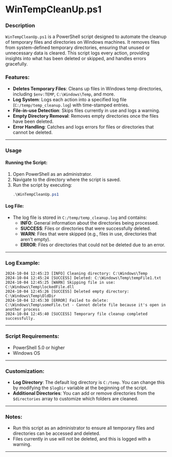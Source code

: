 # WinTempCleanUp.ps1

### Description

`WinTempCleanUp.ps1` is a PowerShell script designed to automate the cleanup of temporary files and directories on Windows machines. It removes files from system-defined temporary directories, ensuring that unused or unnecessary data is cleared. This script logs every action, providing insights into what has been deleted or skipped, and handles errors gracefully.

### Features:

- **Deletes Temporary Files**: Cleans up files in Windows temp directories, including `$env:TEMP`, `C:\Windows\Temp`, and more.
- **Log System**: Logs each action into a specified log file (`C:/temp/temp_cleanup.log`) with time-stamped entries.
- **File-in-use Detection**: Skips files currently in use and logs a warning.
- **Empty Directory Removal**: Removes empty directories once the files have been deleted.
- **Error Handling**: Catches and logs errors for files or directories that cannot be deleted.

---

### Usage

#### Running the Script:

1. Open PowerShell as an administrator.
2. Navigate to the directory where the script is saved.
3. Run the script by executing:
   ```powershell
   .\WinTempCleanUp.ps1
   ```

#### Log File:

- The log file is stored in `C:/temp/temp_cleanup.log` and contains:
  - **INFO**: General information about the directories being processed.
  - **SUCCESS**: Files or directories that were successfully deleted.
  - **WARN**: Files that were skipped (e.g., files in use, directories that aren't empty).
  - **ERROR**: Files or directories that could not be deleted due to an error.

---

### Log Example:

```
2024-10-04 12:45:23 [INFO] Cleaning directory: C:\Windows\Temp
2024-10-04 12:45:24 [SUCCESS] Deleted: C:\Windows\Temp\tempFile1.txt
2024-10-04 12:45:25 [WARN] Skipping file in use: C:\Windows\Temp\lockedFile.dll
2024-10-04 12:45:26 [SUCCESS] Deleted empty directory: C:\Windows\Temp\OldDir
2024-10-04 12:45:30 [ERROR] Failed to delete: C:\Windows\Temp\someFile.txt - Cannot delete file because it's open in another process
2024-10-04 12:45:40 [SUCCESS] Temporary file cleanup completed successfully.
```

---

### Script Requirements:

- PowerShell 5.0 or higher
- Windows OS

---

### Customization:

- **Log Directory**: The default log directory is `C:/temp`. You can change this by modifying the `$logDir` variable at the beginning of the script.
- **Additional Directories**: You can add or remove directories from the `$directories` array to customize which folders are cleaned.
  
---

### Notes:

- Run this script as an administrator to ensure all temporary files and directories can be accessed and deleted.
- Files currently in use will not be deleted, and this is logged with a warning.

---
